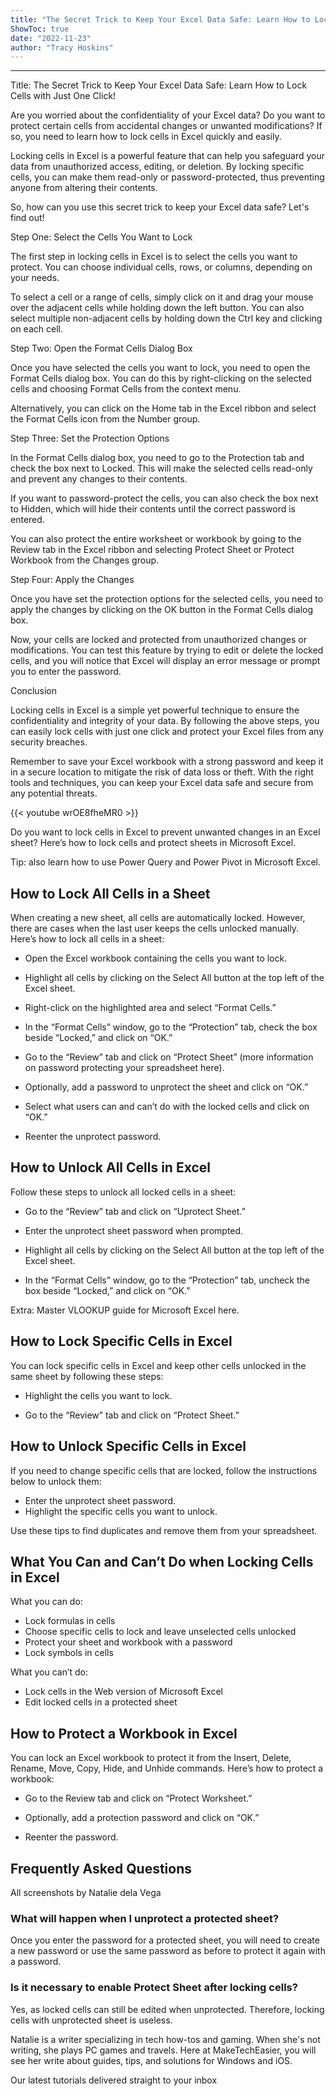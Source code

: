 ```yaml
---
title: "The Secret Trick to Keep Your Excel Data Safe: Learn How to Lock Cells with Just One Click!"
ShowToc: true 
date: "2022-11-23"
author: "Tracy Hoskins"
---
```

*****
Title: The Secret Trick to Keep Your Excel Data Safe: Learn How to Lock Cells with Just One Click!

Are you worried about the confidentiality of your Excel data? Do you want to protect certain cells from accidental changes or unwanted modifications? If so, you need to learn how to lock cells in Excel quickly and easily.

Locking cells in Excel is a powerful feature that can help you safeguard your data from unauthorized access, editing, or deletion. By locking specific cells, you can make them read-only or password-protected, thus preventing anyone from altering their contents.

So, how can you use this secret trick to keep your Excel data safe? Let's find out!

Step One: Select the Cells You Want to Lock

The first step in locking cells in Excel is to select the cells you want to protect. You can choose individual cells, rows, or columns, depending on your needs.

To select a cell or a range of cells, simply click on it and drag your mouse over the adjacent cells while holding down the left button. You can also select multiple non-adjacent cells by holding down the Ctrl key and clicking on each cell.

Step Two: Open the Format Cells Dialog Box

Once you have selected the cells you want to lock, you need to open the Format Cells dialog box. You can do this by right-clicking on the selected cells and choosing Format Cells from the context menu.

Alternatively, you can click on the Home tab in the Excel ribbon and select the Format Cells icon from the Number group.

Step Three: Set the Protection Options

In the Format Cells dialog box, you need to go to the Protection tab and check the box next to Locked. This will make the selected cells read-only and prevent any changes to their contents.

If you want to password-protect the cells, you can also check the box next to Hidden, which will hide their contents until the correct password is entered.

You can also protect the entire worksheet or workbook by going to the Review tab in the Excel ribbon and selecting Protect Sheet or Protect Workbook from the Changes group.

Step Four: Apply the Changes

Once you have set the protection options for the selected cells, you need to apply the changes by clicking on the OK button in the Format Cells dialog box.

Now, your cells are locked and protected from unauthorized changes or modifications. You can test this feature by trying to edit or delete the locked cells, and you will notice that Excel will display an error message or prompt you to enter the password.

Conclusion

Locking cells in Excel is a simple yet powerful technique to ensure the confidentiality and integrity of your data. By following the above steps, you can easily lock cells with just one click and protect your Excel files from any security breaches.

Remember to save your Excel workbook with a strong password and keep it in a secure location to mitigate the risk of data loss or theft. With the right tools and techniques, you can keep your Excel data safe and secure from any potential threats.

{{< youtube wrOE8fheMR0 >}} 



Do you want to lock cells in Excel to prevent unwanted changes in an Excel sheet? Here’s how to lock cells and protect sheets in Microsoft Excel.
 
Tip: also learn how to use Power Query and Power Pivot in Microsoft Excel.
 
## How to Lock All Cells in a Sheet
 
When creating a new sheet, all cells are automatically locked. However, there are cases when the last user keeps the cells unlocked manually. Here’s how to lock all cells in a sheet:
 
- Open the Excel workbook containing the cells you want to lock.
 - Highlight all cells by clicking on the Select All button at the top left of the Excel sheet.

 
- Right-click on the highlighted area and select “Format Cells.”

 
- In the “Format Cells” window, go to the “Protection” tab, check the box beside “Locked,” and click on “OK.”

 
- Go to the “Review” tab and click on “Protect Sheet” (more information on password protecting your spreadsheet here).

 
- Optionally, add a password to unprotect the sheet and click on “OK.”
 - Select what users can and can’t do with the locked cells and click on “OK.”

 
- Reenter the unprotect password.

 
## How to Unlock All Cells in Excel
 
Follow these steps to unlock all locked cells in a sheet:
 
- Go to the “Review” tab and click on “Uprotect Sheet.”

 
- Enter the unprotect sheet password when prompted.
 - Highlight all cells by clicking on the Select All button at the top left of the Excel sheet.

 
- In the “Format Cells” window, go to the “Protection” tab, uncheck the box beside “Locked,” and click on “OK.”

 
Extra: Master VLOOKUP guide for Microsoft Excel here.
 
## How to Lock Specific Cells in Excel
 
You can lock specific cells in Excel and keep other cells unlocked in the same sheet by following these steps:
 
- Highlight the cells you want to lock.

 
- Go to the “Review” tab and click on “Protect Sheet.”

 
## How to Unlock Specific Cells in Excel
 
If you need to change specific cells that are locked, follow the instructions below to unlock them:
 
- Enter the unprotect sheet password.
 - Highlight the specific cells you want to unlock.

 
Use these tips to find duplicates and remove them from your spreadsheet.
 
## What You Can and Can’t Do when Locking Cells in Excel
 
What you can do:
 
- Lock formulas in cells
 - Choose specific cells to lock and leave unselected cells unlocked
 - Protect your sheet and workbook with a password
 - Lock symbols in cells

 
What you can’t do:
 
- Lock cells in the Web version of Microsoft Excel
 - Edit locked cells in a protected sheet

 
## How to Protect a Workbook in Excel
 
You can lock an Excel workbook to protect it from the Insert, Delete, Rename, Move, Copy, Hide, and Unhide commands. Here’s how to protect a workbook:
 
- Go to the Review tab and click on “Protect Worksheet.”

 
- Optionally, add a protection password and click on “OK.”

 
- Reenter the password.

 
## Frequently Asked Questions
 
All screenshots by Natalie dela Vega
 
### What will happen when I unprotect a protected sheet?
 
Once you enter the password for a protected sheet, you will need to create a new password or use the same password as before to protect it again with a password.
 
### Is it necessary to enable Protect Sheet after locking cells?
 
Yes, as locked cells can still be edited when unprotected. Therefore, locking cells with unprotected sheet is useless.
 
Natalie is a writer specializing in tech how-tos and gaming. When she's not writing, she plays PC games and travels. Here at MakeTechEasier, you will see her write about guides, tips, and solutions for Windows and iOS.
 
Our latest tutorials delivered straight to your inbox




